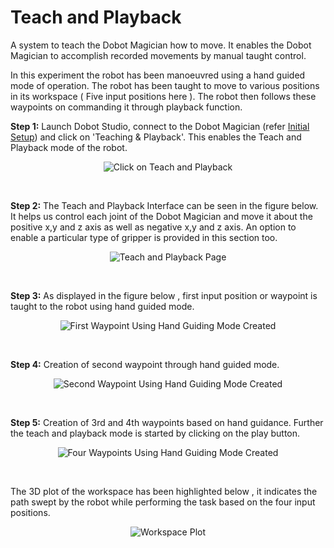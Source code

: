 # Teach and Playback
A system to teach the Dobot Magician how to move. It enables the Dobot Magician to accomplish recorded movements by manual taught control.

In this experiment the robot has been manoeuvred using a hand guided mode of operation. 
The robot has been taught to move to various positions in its workspace ( Five input positions here ). 
The robot then follows these waypoints on commanding it through playback function.  

**Step 1:** Launch Dobot Studio, connect to the Dobot Magician (refer [Initial Setup](../Initial%20Setup/README.md)) and click on 'Teaching & Playback'. This enables the Teach and Playback mode of the robot.
<p align="center">
  <img width="" height="" src="https://user-images.githubusercontent.com/47444101/183712084-3c267fc8-e2bc-4f0f-a350-31c9a9b6671d.png" title="Click on Teach and Playback ">
</p>
<br />

**Step 2:** The Teach and Playback Interface can be seen in the figure below. It helps us control each joint of the Dobot Magician and move it about the positive x,y and z axis as well as negative x,y and z axis. An option to enable a particular type of gripper is provided in this section too.
<p align="center">
  <img width="" height="" src="https://user-images.githubusercontent.com/47444101/183712328-244b51ba-94ee-4541-8bd6-37a5f59f7382.png" title="Teach and Playback Page">
</p>
<br />

**Step 3:** As displayed in the figure below , first input position or waypoint is taught to the robot using hand guided mode.
<p align="center">
  <img width="" height="" src="https://user-images.githubusercontent.com/47444101/185763551-15a5ce7e-05b0-4805-977f-bd580f35e4c4.png" title="First Waypoint Using Hand Guiding Mode Created ">
</p>
<br />

**Step 4:** Creation of second waypoint through hand guided mode.
<p align="center">
  <img width="" height="" src="https://user-images.githubusercontent.com/47444101/185763568-cdb691a4-dc2d-4aaa-a70c-116e7bb87142.png" title="Second Waypoint Using Hand Guiding Mode Created ">
</p>
<br />

**Step 5:** Creation of 3rd and 4th waypoints based on hand guidance. Further the teach and playback mode is started by clicking on the play button.
<p align="center">
  <img width="" height="" src="https://user-images.githubusercontent.com/47444101/185763774-20abfbb2-b8c2-4ca3-b502-f16f2f4d3c0f.png" title="Four Waypoints Using Hand Guiding Mode Created ">
</p>
<br />

The 3D plot of the workspace has been highlighted below , it indicates the path swept by the robot while performing the task based on the four input positions.
<p align="center">
  <img width="" height="" src="https://user-images.githubusercontent.com/47444101/185763793-c2f01803-c884-4fca-bdc9-7b608e692f18.png" title="Workspace Plot">
</p>
